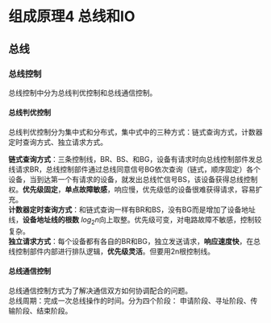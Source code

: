 # 组成原理4 总线和IO
## 总线
### 总线控制
总线控制中分为总线判优控制和总线通信控制。
#### 总线判优控制
总线判优控制分为集中式和分布式，集中式中的三种方式：链式查询方式，计数器定时查询方式、独立请求方式。  

**链式查询方式**：三条控制线，BR、BS、和BG，设备有请求时向总线控制部件发总线请求BR，总线控制部件通过总线同意信号BG依次查询（链式，顺序固定）各个设备，当到达第一个有请求的设备，就发出总线忙信号BS，该设备获得总线控制权。**优先级固定**，**单点故障敏感**，响应慢，优先级低的设备很难获得请求，容易扩充。  
**计数器定时查询方式**：和链式查询一样有BR和BS，没有BG而是增加了设备地址线，**设备地址线的根数** $log_2n$向上取整。优先级可变，对电路故障不敏感，控制较复杂。  
**独立请求方式**：每个设备都有各自的BR和BG，独立发送请求，**响应速度快**，在总线控制部件内部进行排队逻辑，**优先级灵活**。但要用2n根控制线。

#### 总线通信控制
总线通信控制方式为了解决通信双⽅如何协调配合的问题。  
总线周期：完成⼀次总线操作的时间。分为四个阶段： 申请阶段、寻址阶段、传输阶段、结束阶段。
